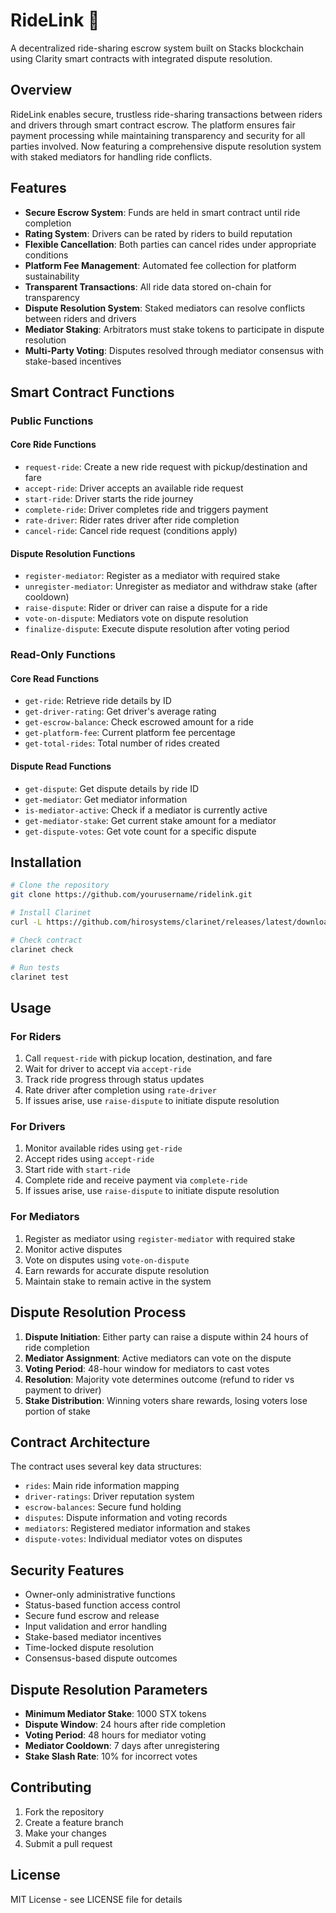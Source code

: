 # RideLink 🚗

A decentralized ride-sharing escrow system built on Stacks blockchain using Clarity smart contracts with integrated dispute resolution.

## Overview

RideLink enables secure, trustless ride-sharing transactions between riders and drivers through smart contract escrow. The platform ensures fair payment processing while maintaining transparency and security for all parties involved. Now featuring a comprehensive dispute resolution system with staked mediators for handling ride conflicts.

## Features

- **Secure Escrow System**: Funds are held in smart contract until ride completion
- **Rating System**: Drivers can be rated by riders to build reputation
- **Flexible Cancellation**: Both parties can cancel rides under appropriate conditions
- **Platform Fee Management**: Automated fee collection for platform sustainability
- **Transparent Transactions**: All ride data stored on-chain for transparency
- **Dispute Resolution System**: Staked mediators can resolve conflicts between riders and drivers
- **Mediator Staking**: Arbitrators must stake tokens to participate in dispute resolution
- **Multi-Party Voting**: Disputes resolved through mediator consensus with stake-based incentives

## Smart Contract Functions

### Public Functions

#### Core Ride Functions
- `request-ride`: Create a new ride request with pickup/destination and fare
- `accept-ride`: Driver accepts an available ride request
- `start-ride`: Driver starts the ride journey
- `complete-ride`: Driver completes ride and triggers payment
- `rate-driver`: Rider rates driver after ride completion
- `cancel-ride`: Cancel ride request (conditions apply)

#### Dispute Resolution Functions
- `register-mediator`: Register as a mediator with required stake
- `unregister-mediator`: Unregister as mediator and withdraw stake (after cooldown)
- `raise-dispute`: Rider or driver can raise a dispute for a ride
- `vote-on-dispute`: Mediators vote on dispute resolution
- `finalize-dispute`: Execute dispute resolution after voting period

### Read-Only Functions

#### Core Read Functions
- `get-ride`: Retrieve ride details by ID
- `get-driver-rating`: Get driver's average rating
- `get-escrow-balance`: Check escrowed amount for a ride
- `get-platform-fee`: Current platform fee percentage
- `get-total-rides`: Total number of rides created

#### Dispute Read Functions
- `get-dispute`: Get dispute details by ride ID
- `get-mediator`: Get mediator information
- `is-mediator-active`: Check if a mediator is currently active
- `get-mediator-stake`: Get current stake amount for a mediator
- `get-dispute-votes`: Get vote count for a specific dispute

## Installation

```bash
# Clone the repository
git clone https://github.com/yourusername/ridelink.git

# Install Clarinet
curl -L https://github.com/hirosystems/clarinet/releases/latest/download/clarinet-linux-x64.tar.gz | tar xvz

# Check contract
clarinet check

# Run tests
clarinet test
```

## Usage

### For Riders
1. Call `request-ride` with pickup location, destination, and fare
2. Wait for driver to accept via `accept-ride`
3. Track ride progress through status updates
4. Rate driver after completion using `rate-driver`
5. If issues arise, use `raise-dispute` to initiate dispute resolution

### For Drivers
1. Monitor available rides using `get-ride`
2. Accept rides using `accept-ride`
3. Start ride with `start-ride`
4. Complete ride and receive payment via `complete-ride`
5. If issues arise, use `raise-dispute` to initiate dispute resolution

### For Mediators
1. Register as mediator using `register-mediator` with required stake
2. Monitor active disputes
3. Vote on disputes using `vote-on-dispute`
4. Earn rewards for accurate dispute resolution
5. Maintain stake to remain active in the system

## Dispute Resolution Process

1. **Dispute Initiation**: Either party can raise a dispute within 24 hours of ride completion
2. **Mediator Assignment**: Active mediators can vote on the dispute
3. **Voting Period**: 48-hour window for mediators to cast votes
4. **Resolution**: Majority vote determines outcome (refund to rider vs payment to driver)
5. **Stake Distribution**: Winning voters share rewards, losing voters lose portion of stake

## Contract Architecture

The contract uses several key data structures:
- `rides`: Main ride information mapping
- `driver-ratings`: Driver reputation system
- `escrow-balances`: Secure fund holding
- `disputes`: Dispute information and voting records
- `mediators`: Registered mediator information and stakes
- `dispute-votes`: Individual mediator votes on disputes

## Security Features

- Owner-only administrative functions
- Status-based function access control
- Secure fund escrow and release
- Input validation and error handling
- Stake-based mediator incentives
- Time-locked dispute resolution
- Consensus-based dispute outcomes

## Dispute Resolution Parameters

- **Minimum Mediator Stake**: 1000 STX tokens
- **Dispute Window**: 24 hours after ride completion
- **Voting Period**: 48 hours for mediator voting
- **Mediator Cooldown**: 7 days after unregistering
- **Stake Slash Rate**: 10% for incorrect votes

## Contributing

1. Fork the repository
2. Create a feature branch
3. Make your changes
4. Submit a pull request

## License

MIT License - see LICENSE file for details